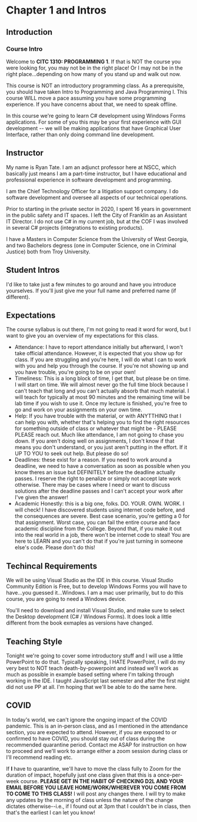 # Chapter 1 and Intros 

## Introduction

### Course Intro

Welcome to __CITC 1310: PROGRAMMING 1__.  If that is NOT the course you were looking for, you may not be in the right place!  Or I may not be in the right place...depending on how many of you stand up and walk out now.

This course is NOT an introductory programming class.  As a prerequisite, you should have taken Intro to Programming and Java Programming I.  This course WILL move a pace assuming you have some programming experience. If you have concerns about that, we need to speak offline.

In this course we're going to learn C# development using Windows Forms applications. For some of you this may be your first experience with GUI development -- we will be making applications that have Graphical User Interface, rather than only doing command line development.  

## Instructor 

My name is Ryan Tate. I am an adjunct professor here at NSCC, which basically just means I am a part-time instructor, but I have educational and professional experience in software development and programming. 

I am the Chief Technology Officer for a litigation support company. I do software development and oversee all aspects of our technical operations.

Prior to starting in the private sector in 2020, I spent 16 years in government in the public safety and IT spaces.  I left the City of Franklin as an Assistant IT Director.  I do not use C# in my current job, but at the COF I was involved in several C# projects (integrations to existing products).

I have a Masters in Computer Science from the University of West Georgia, and two Bachelors degress (one in Computer Science, one in Criminal Justice) both from Troy University.

## Student Intros 

I'd like to take just a few minutes to go around and have you introduce yourselves.  If you'll just give me your full name and preferred name (if different).

## Expectations 

The course syllabus is out there, I'm not going to read it word for word, but I want to give you an overview of my expectations for this class.

- Attendance: I have to report attendance initially but afterward, I won't take official attendance. However, it is expected that you show up for class. If you are struggling and you're here, I will do what I can to work with you and help you through the course. If you're not showing up and you have trouble, you're going to be on your own!
- Timeliness: This is a long block of time, I get that, but please be on time. I will start on time. We will almost never go the full time block because I can't teach that long and you can't actually absorb that much material. I will teach for typically at most 90 minutes and the remaining time will be lab time if you wish to use it. Once my lecture is finished, you're free to go and work on your assignments on your own time.
- Help: If you have trouble with the material, or with ANYTTHING that I can help you with, whether that's helping you to find the right resources for something outside of class or whatever that might be - PLEASE PLEASE reach out. Much like attendance, I am not going to chase you down. If you aren't doing well on assignments, I don't know if that means you don't understand, or you just aren't putting in the effort. If it UP TO YOU to seek out help. But please do so!
- Deadlines: these exist for a reason. If you need to work around a deadline, we need to have a conversation as soon as possible when you know theres an issue but DEFINITELY before the deadline actually passes. I reserve the right to penalize or simply not accept late work otherwise. There may be cases where I need or want to discuss solutions after the deadline passes and I can't accept your work after I've given the answer!
- Academic Honestly: this is a big one, folks. DO. YOUR. OWN. WORK.  I will check!  I have discovered students using internet code before, and the consequences are severe. Best case scenario, you're getting a 0 for that assignment.  Worst case, you can fail the entire course and face academic discipline from the College. Beyond that, if you make it out into the real world in a job, there won't be internet code to steal!  You are here to LEARN and you can't do that if you're just turning in someone else's code. Please don't do this!

## Techincal Requirements

We will be using Visual Studio as the IDE in this course.  Visual Studio Community Edition is Free, but to develop Windows Forms you will have to have...you guessed it...Windows.  I am a mac user primarily, but to do this course, you are going to need a Windows device.

You'll need to download and install Visual Studio, and make sure to select the Desktop development (C# / Windows Forms). It does look a little different from the book exmaples as versions have changed.

## Teaching Style

Tonight we're going to cover some introductory stuff and I will use a little PowerPoint to do that. Typically speaking, I HATE PowerPoint, I will do my very best to NOT teach death-by-powerpoint and instead we'll work as much as possible in example based setting where I'm talking through working in the IDE. I taught JavaScript last semester and after the first night did not use PP at all. I'm hoping that we'll be able to do the same here.

## COVID

In today's world, we can't ignore the ongoing impact of the COVID pandemic. This is an in-person class, and as I mentioned in the attendance section, you are expected to attend. However, if you are exposed to or confirmed to have COVID, you should stay out of class during the recommended quarantine period. Contact me ASAP for instruction on how to proceed and we'll work to arrange either a zoom session during class or I'll recommend reading etc.  

If __I__ have to quarantine, we'll have to move the class fully to Zoom for the duration of impact, hopefully just one class given that this is a once-per-week course. __PLEASE GET IN THE HABIT OF CHECKING D2L AND YOUR EMAIL BEFORE YOU LEAVE HOME/WORK/WHEREVER YOU COME FROM TO COME TO THIS CLASS!__  I will post any changes there. I will try to make any updates by the morning of class unless the nature of the change dictates otherwise--i.e., if I found out at 3pm that I couldn't be in class, then that's the earliest I can let you know!
